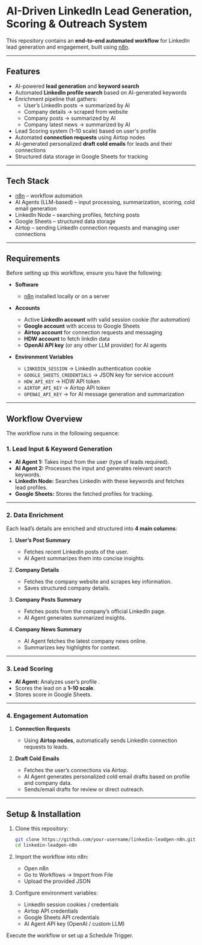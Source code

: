 
# AI-Driven LinkedIn Lead Generation, Scoring & Outreach System

This repository contains an **end-to-end automated workflow** for LinkedIn lead generation and engagement, built using [n8n](https://n8n.io/).  


---

## Features

- AI-powered **lead generation** and **keyword search**  
- Automated **LinkedIn profile search** based on AI-generated keywords  
- Enrichment pipeline that gathers:
  - User’s LinkedIn posts → summarized by AI  
  - Company details → scraped from website  
  - Company posts → summarized by AI  
  - Company latest news → summarized by AI  
- Lead Scoring system (1–10 scale) based on user's profile
- Automated **connection requests** using Airtop nodes  
- AI-generated personalized **draft cold emails** for leads and their connections  
- Structured data storage in Google Sheets for tracking  

---

## Tech Stack

- [n8n](https://n8n.io/) – workflow automation  
- AI Agents (LLM-based) – input processing, summarization, scoring, cold email generation  
- LinkedIn Node – searching profiles, fetching posts  
- Google Sheets – structured data storage   
- Airtop – sending LinkedIn connection requests and managing user connections  


---

## Requirements

Before setting up this workflow, ensure you have the following:

- **Software**
  - [n8n](https://docs.n8n.io/) installed locally or on a server  
 
- **Accounts**
  - Active **LinkedIn account** with valid session cookie (for automation)  
  - **Google account** with access to Google Sheets  
  - **Airtop account** for connection requests and messaging  
  - **HDW account** to fetch linkdin data
  - **OpenAI API key** (or any other LLM provider) for AI agents  

- **Environment Variables**
  - `LINKEDIN_SESSION` → LinkedIn authentication cookie  
  - `GOOGLE_SHEETS_CREDENTIALS` → JSON key for service account  
  - `HDW_API_KEY` → HDW API token
  - `AIRTOP_API_KEY` → Airtop API token  
  - `OPENAI_API_KEY` → for AI message generation and summarization  

---

## Workflow Overview

The workflow runs in the following sequence:

### 1. Lead Input & Keyword Generation
- **AI Agent 1:** Takes input from the user (type of leads required).  
- **AI Agent 2:** Processes the input and generates relevant search keywords.  
- **LinkedIn Node:** Searches LinkedIn with these keywords and fetches lead profiles.  
- **Google Sheets:** Stores the fetched profiles for tracking.  

---

### 2. Data Enrichment
Each lead’s details are enriched and structured into **4 main columns**:  

1. **User’s Post Summary**  
   - Fetches recent LinkedIn posts of the user.  
   - AI Agent summarizes them into concise insights.  

2. **Company Details**  
   - Fetches the company website and scrapes key information.  
   - Saves structured company details.  

3. **Company Posts Summary**  
   - Fetches posts from the company’s official LinkedIn page.  
   - AI Agent generates summarized insights.  

4. **Company News Summary**  
   - AI Agent fetches the latest company news online.  
   - Summarizes key highlights for context.  

---

### 3. Lead Scoring
- **AI Agent:** Analyzes user’s profile .  
- Scores the lead on a **1–10 scale**.  
- Stores score in Google Sheets.  

---

### 4. Engagement Automation
1. **Connection Requests**  
   - Using **Airtop nodes**, automatically sends LinkedIn connection requests to leads.  

2. **Draft Cold Emails**  
   - Fetches the user’s connections via Airtop.  
   - AI Agent generates personalized cold email drafts based on profile and company data.  
   - Sends/email drafts for review or direct outreach.  

---

## Setup & Installation

1. Clone this repository:  
   ```bash
   git clone https://github.com/your-username/linkedin-leadgen-n8n.git
   cd linkedin-leadgen-n8n
2. Import the workflow into n8n:
    - Open n8n
    - Go to Workflows → Import from File
    - Upload the provided JSON
    
3. Configure environment variables:
    - LinkedIn session cookies / credentials
    - Airtop API credentials
    - Google Sheets API credentials
    - AI Agent API key (OpenAI / custom LLM)

Execute the workflow or set up a Schedule Trigger.
